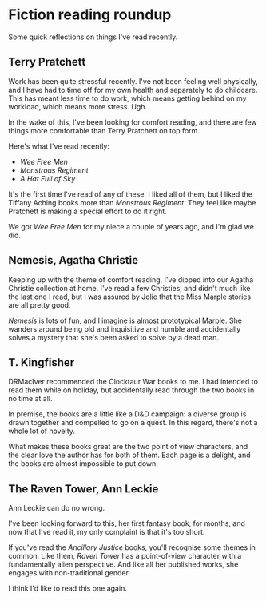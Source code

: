 # Fiction reading roundup

Some quick reflections on things I've read recently.

## Terry Pratchett

Work has been quite stressful recently. I've not been feeling well physically,
and I have had to time off for my own health and separately to do childcare.
This has meant less time to do work, which means getting behind on my
workload, which means more stress. Ugh.

In the wake of this, I've been looking for comfort reading, and there are few
things more comfortable than Terry Pratchett on top form.

Here's what I've read recently:

* _Wee Free Men_
* _Monstrous Regiment_
* _A Hat Full of Sky_

It's the first time I've read of any of these. I liked all of them, but I
liked the Tiffany Aching books more than _Monstrous Regiment_. They feel like
maybe Pratchett is making a special effort to do it right.

We got _Wee Free Men_ for my niece a couple of years ago, and I'm glad we did.

## Nemesis, Agatha Christie

Keeping up with the theme of comfort reading, I've dipped into our Agatha
Christie collection at home. I've read a few Christies, and didn't much like
the last one I read, but I was assured by Jolie that the Miss Marple stories
are all pretty good.

_Nemesis_ is lots of fun, and I imagine is almost prototypical Marple. She
wanders around being old and inquisitive and humble and accidentally solves a
mystery that she's been asked to solve by a dead man.

## T. Kingfisher

DRMacIver recommended the Clocktaur War books to me. I had intended to read
them while on holiday, but accidentally read through the two books in no time
at all.

In premise, the books are a little like a D&D campaign: a diverse group is
drawn together and compelled to go on a quest. In this regard, there's not a
whole lot of novelty.

What makes these books great are the two point of view characters, and the
clear love the author has for both of them. Each page is a delight, and the
books are almost impossible to put down.

## The Raven Tower, Ann Leckie

Ann Leckie can do no wrong.

I've been looking forward to this, her first fantasy book, for months, and now
that I've read it, my only complaint is that it's too short.

If you've read the _Ancillary Justice_ books, you'll recognise some themes in
common. Like them, _Raven Tower_ has a point-of-view character with a
fundamentally alien perspective. And like all her published works, she engages
with non-traditional gender.

I think I'd like to read this one again.
